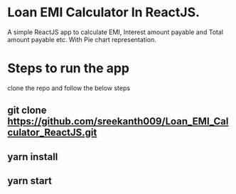 # Loan EMI Calculator In ReactJS.
A simple ReactJS app to calculate EMI, Interest amount payable and Total amount payable etc.
With Pie chart representation.

# Steps to run the app
clone the repo and follow the below steps

## git clone https://github.com/sreekanth009/Loan_EMI_Calculator_ReactJS.git
## yarn install
## yarn start

